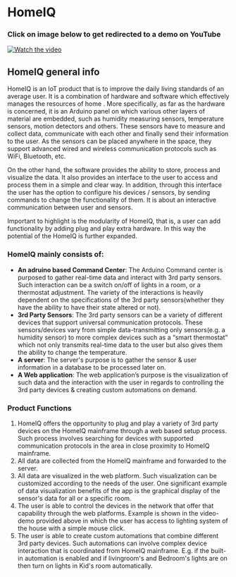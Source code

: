 # HomeIQ

### Click on image below to get redirected to a demo on YouTube
[![Watch the video](https://img.youtube.com/vi/WI-GMfCQGWU/0.jpg)](https://www.youtube.com/watch?v=WI-GMfCQGWU)


## HomeIQ general info
 HomeIQ is an IoT product that is to improve the daily living standards of an average user. It is a combination of hardware and software which effectively manages the resources of home . More specifically, as far as the hardware is concerned, it is an Arduino panel on which various other layers of material are embedded, such as humidity measuring sensors, temperature sensors, motion detectors and others. These sensors have to measure and collect data, communicate with each other and finally send their information to the user. As the sensors can be placed anywhere in the space, they support advanced wired and wireless communication protocols such as WiFi, Bluetooth, etc. 
 
 Οn the other hand, the software provides the ability to store, process and visualize the data. It also provides an interface to the user to access and process them in a simple and clear way. In addition, through this interface the user has the option to configure his devices / sensors, by sending commands to change the functionality of them. It is about an interactive communication between user and sensors. 
 
 Important to highlight is the modularity of HomeIQ, that is, a user can add functionality by adding plug and play extra hardware. In this way the potential of the HomeIQ is further expanded. 


 ### HomeIQ mainly consists of:
 - **An adruino based Command Center**: The Arduino Command center is purposed to gather real-time data and interact with 3rd party sensors. Such interaction can be a switch on/off of lights in a room, or a thermostat adjustment. The variety of the interactions is heavily dependent on the specifications of the 3rd party sensors(whether they have the ability to have their state altered or not).
 - **3rd Party Sensors**: The 3rd party sensors can be a variety of different devices that support universal communication protocols. These sensors/devices vary from simple data-transmitting only sensors(e.g. a humidity sensor) to more complex devices such as a “smart thermostat” which not only transmits real-time data to the user but also gives them the ability to change the temperature.
 - **A server**: The server's purpose is to gather the sensor & user information in a database to be processed later on.
 - **A Web application**: The web application’s purpose is the visualization of such data and the interaction with the user in regards to controlling the 3rd party devices & creating custom automations on demand.

### Product Functions
1. HomeIQ offers the opportunity to plug and play a variety of 3rd party devices on the HomeIQ mainframe through a web based setup process. Such process involves searching for devices with supported communication protocols in the area in close proximity to HomeIQ mainframe.
2. All data are collected from the HomeIQ mainframe and forwarded to the server.
3. All data are visualized in the web platform. Such visualization can be customized according to the needs of the user. One significant example of data visualization benefits of the app is the graphical display of the sensor's data for all or a specific room.
4. The user is able to control the devices in the network that offer that capability through the web platforms. Example is shown in the video-demo provided above in which the user has access to lighting system of the house with a simple mouse click.
5.  The user is able to create custom automations that combine different 3rd party devices. Such automations can involve complex device interaction that is coordinated from HomeIQ mainframe. E.g. if the built-in automation is enabled and if livingroom's and Bedroom's lights are on then turn on lights in Kid's room automatically.
